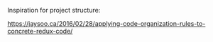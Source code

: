 Inspiration for project structure:

https://jaysoo.ca/2016/02/28/applying-code-organization-rules-to-concrete-redux-code/